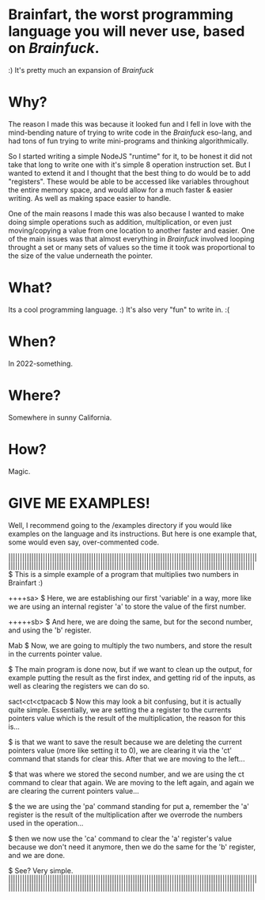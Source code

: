 
# Brainfart, the worst programming language you will never use, based on *Brainfuck*.
:)
It's pretty much an expansion of *Brainfuck*
# Why?
The reason I made this was because it looked fun and I fell in love with the mind-bending nature of trying to write code in the *Brainfuck* eso-lang, and had tons of fun trying to write mini-programs and thinking algorithmically.

So I started writing a simple NodeJS "runtime" for it, to be honest it did not take that long to write one with it's simple 8 operation instruction set. But I wanted to extend it and I thought that the best thing to do would be to add "registers". These would be able to be accessed like variables throughout the entire memory space, and would allow for a much faster & easier writing. As well as making space easier to handle.

One of the main reasons I made this was also because I wanted to make doing simple operations such as addition, multiplication, or even just moving/copying a value from one location to another faster and easier. One of the main issues was that almost everything in *Brainfuck* involved looping throught a set or many sets of values so the time it took was proportional to the size of the value underneath the pointer.
# What?
Its a cool programming language. :)
It's also very "fun" to write in. :(
# When?
In 2022-something.
# Where?
Somewhere in sunny California.
# How?
Magic.
# GIVE ME EXAMPLES!
Well, I recommend going to the /examples directory if you would like examples on the language and its instructions. But here is one example that, some would even say, over-commented code.

|||||||||||||||||||||||||||||||||||||||||||||||||||||||||||||||||||||||||||||||||||||||||||||||||||||||||||||||||||||||||||||||||||||||||||||||||||||||||||||||||||||||||||||||||||||||||||||||||||||||||||||||||||||||
$ This is a simple example of a program that multiplies two numbers in Brainfart :)

++++sa> $ Here, we are establishing our first 'variable' in a way, more like we are using an internal register 'a' to store the value of the first number.

+++++sb> $ And here, we are doing the same, but for the second number, and using the 'b' register.

Mab $ Now, we are going to multiply the two numbers, and store the result in the currents pointer value.

$ The main program is done now, but if we want to clean up the output, for example putting the result as the first index, and getting rid of the inputs, as well as clearing the registers we can do so.

sact<ct<ctpacacb $ Now this may look a bit confusing, but it is actually quite simple. Essentially, we are setting the a register to the currents pointers value which is the result of the multiplication, the reason for this is...

$ is that we want to save the result because we are deleting the current pointers value (more like setting it to 0), we are clearing it via the 'ct' command that stands for clear this. After that we are moving to the left...

$ that was where we stored the second number, and we are using the ct command to clear that again. We are moving to the left again, and again we are clearing the current pointers value...

$ the we are using the 'pa' command standing for put a, remember the 'a' register is the result of the multiplication after we overrode the numbers used in the operation...

$ then we now use the 'ca' command to clear the 'a' register's value because we don't need it anymore, then we do the same for the 'b' register, and we are done.

$ See? Very simple.
|||||||||||||||||||||||||||||||||||||||||||||||||||||||||||||||||||||||||||||||||||||||||||||||||||||||||||||||||||||||||||||||||||||||||||||||||||||||||||||||||||||||||||||||||||||||||||||||||||||||||||||||||||||||
